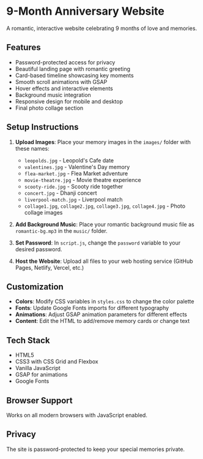# 9-Month Anniversary Website

A romantic, interactive website celebrating 9 months of love and memories.

## Features

- Password-protected access for privacy
- Beautiful landing page with romantic greeting
- Card-based timeline showcasing key moments
- Smooth scroll animations with GSAP
- Hover effects and interactive elements
- Background music integration
- Responsive design for mobile and desktop
- Final photo collage section

## Setup Instructions

1. **Upload Images**: Place your memory images in the `images/` folder with these names:
   - `leopolds.jpg` - Leopold's Cafe date
   - `valentines.jpg` - Valentine's Day memory
   - `flea-market.jpg` - Flea Market adventure
   - `movie-theatre.jpg` - Movie theatre experience
   - `scooty-ride.jpg` - Scooty ride together
   - `concert.jpg` - Dhanji concert
   - `liverpool-match.jpg` - Liverpool match
   - `collage1.jpg`, `collage2.jpg`, `collage3.jpg`, `collage4.jpg` - Photo collage images

2. **Add Background Music**: Place your romantic background music file as `romantic-bg.mp3` in the `music/` folder.

3. **Set Password**: In `script.js`, change the `password` variable to your desired password.

4. **Host the Website**: Upload all files to your web hosting service (GitHub Pages, Netlify, Vercel, etc.)

## Customization

- **Colors**: Modify CSS variables in `styles.css` to change the color palette
- **Fonts**: Update Google Fonts imports for different typography
- **Animations**: Adjust GSAP animation parameters for different effects
- **Content**: Edit the HTML to add/remove memory cards or change text

## Tech Stack

- HTML5
- CSS3 with CSS Grid and Flexbox
- Vanilla JavaScript
- GSAP for animations
- Google Fonts

## Browser Support

Works on all modern browsers with JavaScript enabled.

## Privacy

The site is password-protected to keep your special memories private.